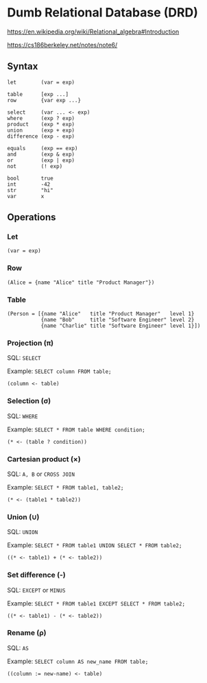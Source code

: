 # Dumb Relational Database (DRD)

https://en.wikipedia.org/wiki/Relational_algebra#Introduction

https://cs186berkeley.net/notes/note6/

## Syntax

```
let        (var = exp)

table      [exp ...]
row        {var exp ...}

select     (var ... <- exp)
where      (exp ? exp)
product    (exp * exp)
union      (exp + exp)
difference (exp - exp)

equals     (exp == exp)
and        (exp & exp)
or         (exp | exp)
not        (! exp)

bool       true
int        -42
str        "hi"
var        x
```

## Operations

### Let

`(var = exp)`

### Row

`(Alice = {name "Alice" title "Product Manager"})`

### Table

```
(Person = [{name "Alice"   title "Product Manager"   level 1}
           {name "Bob"     title "Software Engineer" level 2}
           {name "Charlie" title "Software Engineer" level 1}])
```

### Projection (π)

SQL: `SELECT`

Example: `SELECT column FROM table;`

`(column <- table)`

### Selection (σ)

SQL: `WHERE`

Example: `SELECT * FROM table WHERE condition;`

`(* <- (table ? condition))`

### Cartesian product (×)

SQL: `A, B` or `CROSS JOIN`

Example: `SELECT * FROM table1, table2;`

`(* <- (table1 * table2))`

### Union (∪)

SQL: `UNION` 

Example: `SELECT * FROM table1 UNION SELECT * FROM table2;`

`((* <- table1) + (* <- table2))`

### Set difference (-)

SQL: `EXCEPT` or `MINUS`

Example: `SELECT * FROM table1 EXCEPT SELECT * FROM table2;`

`((* <- table1) - (* <- table2))`

### Rename (ρ)

SQL: `AS`

Example: `SELECT column AS new_name FROM table;`

`((column := new-name) <- table)`
